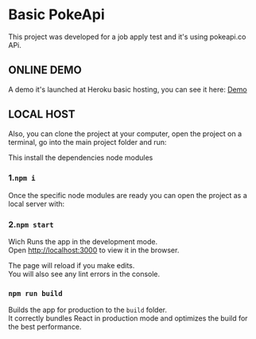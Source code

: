 # Basic PokeApi 

This project was developed for a job apply test and it's using pokeapi.co APi. 


## ONLINE DEMO

A demo it's launched at Heroku basic hosting, you can see it here:  [Demo](https://pokemon-houm-test.herokuapp.com/)

## LOCAL HOST

Also, you can clone the project at your computer, open the project on a terminal, go into the main project folder and run:

This install the dependencies node modules
### 1.`npm i`

Once the specific node modules are ready you can open the project as a local server with:
### 2.`npm start`


Wich Runs the app in the development mode.\
Open [http://localhost:3000](http://localhost:3000) to view it in the browser.

The page will reload if you make edits.\
You will also see any lint errors in the console.

### `npm run build`

Builds the app for production to the `build` folder.\
It correctly bundles React in production mode and optimizes the build for the best performance.

